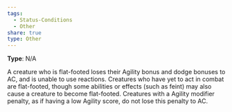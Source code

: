```yaml
---
tags:
  - Status-Conditions
  - Other
share: true
type: Other
---
```

**Type**: N/A

A creature who is flat-footed loses their Agility bonus and dodge bonuses to AC, and is unable to use reactions. Creatures who have yet to act in combat are flat-footed, though some abilities or effects (such as feint) may also cause a creature to become flat-footed. Creatures with a Agility modifier penalty, as if having a low Agility score, do not lose this penalty to AC.